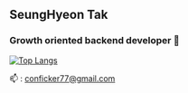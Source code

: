 ## SeungHyeon Tak

### Growth oriented backend developer 👋

[![Top Langs](https://github-readme-stats.vercel.app/api/top-langs/?username=SeungHyeonTak&layout=donut)](https://github.com/anuraghazra/github-readme-stats)


📫 : conficker77@gmail.com
